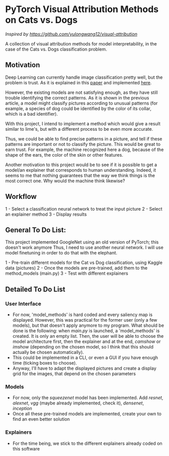# PyTorch Visual Attribution Methods on Cats vs. Dogs
*Inspired by https://github.com/yulongwang12/visual-attribution*

A collection of visual attribution methods for model interpretability, in the case of the Cats vs. Dogs classification problem.

## Motivation
Deep Learning can currently handle image classification pretty well, but the problem is trust. As it is explained in this [paper](https://arxiv.org/pdf/1602.04938.pdf) and implemented [here](https://github.com/marcotcr/lime).

However, the existing models are not satisfying enough, as they have still trouble identifying the correct patterns. As it is shown in the previous article, a model might classify pictures according to unusual patterns (for example, a species of dog could be identified by the color of its collar, which is a bad identifier).

With this project, I intend to implement a method which would give a result similar to lime's, but with a different process to be even more accurate.

Thus, we could be able to find precise patterns in a picture, and tell if these patterns are important or not to classify the picture. This would be great to earn trust. For example, the machine recognized here a dog, because of the shape of the ears, the color of the skin or other features. 

Another motivation to this project would be to see if it is possible to get a model/an explainer that corresponds to human understanding. Indeed, it seems to me that nothing guarantees that the way we think things is the most correct one. Why would the machine think likewise?

## Workflow
1 - Select a classification neural network to treat the input picture
2 - Select an explainer method
3 - Display results

## General To Do List: 
This project implemented GoogleNet using an old version of PyTorch; this doesn't work anymore
Thus, I need to use another neural network. I will use model finetuning in order to do that with the elephant.  

1 - Pre-train different models for the Cat vs Dog classification, using Kaggle data (pictures)
2 - Once the models are pre-trained, add them to the method_models (main.py)
3 - Test with different explainers


## Detailed To Do List
### User Interface
* For now, 'model_methods' is hard coded and every saliency map is displayed. However, this was practical for the former user (only a few models), but that doesn't apply anymore to my program. What should be done is the following: when _main.py_ is launched, a 'model_methods' is created. It is only an empty list. Then, the user will be able to choose the model architecture first, then the explainer and at the end, _camshow_ or _imshow_ (depending on the chosen model, so I think that this should actually be chosen automatically).
* This could be implemented in a CLI, or even a GUI if you have enough time (ticking boxes to choose).
* Anyway, I'll have to adapt the displayed pictures and create a display grid for the images, that depend on the chosen parameters

### Models
* For now, only the _squeezenet_ model has been implemented. Add _resnet_, _alexnet_, _vgg_ (maybe already implemented, check it), _densenet_, _inception_
* Once all these pre-trained models are implemented, create your own to find an even better solution

### Explainers
* For the time being, we stick to the different explainers already coded on this software